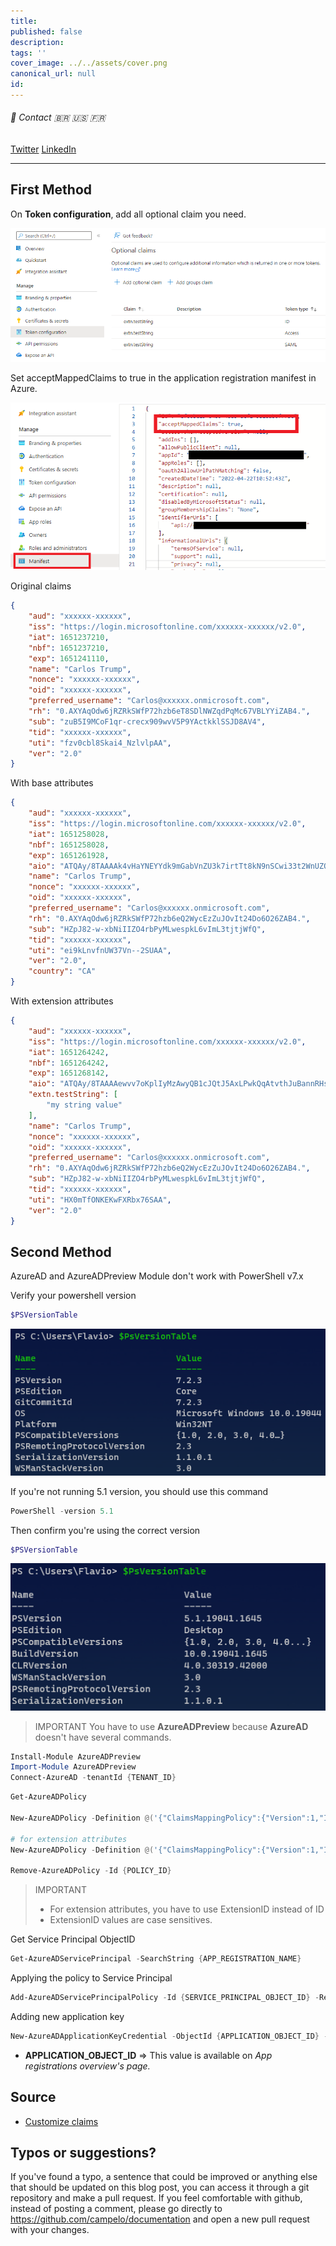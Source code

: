 ```yaml
---
title: 
published: false
description: 
tags: ''
cover_image: ../../assets/cover.png
canonical_url: null
id: 
---
```


###### :postbox: Contact :brazil: :us: :fr:

[Twitter](https://twitter.com/campelo87)
[LinkedIn](https://www.linkedin.com/in/flavio-campelo/?locale=en_US)

---

## First Method

On **Token configuration**, add all optional claim you need.

![Image 3](./assets/img3.png)

Set acceptMappedClaims to true in the application registration manifest in Azure.

![Image 4](./assets/img4.png)

Original claims

```json
{
    "aud": "xxxxxx-xxxxxx",
    "iss": "https://login.microsoftonline.com/xxxxxx-xxxxxx/v2.0",
    "iat": 1651237210,
    "nbf": 1651237210,
    "exp": 1651241110,
    "name": "Carlos Trump",
    "nonce": "xxxxxx-xxxxxx",
    "oid": "xxxxxx-xxxxxx",
    "preferred_username": "Carlos@xxxxxx.onmicrosoft.com",
    "rh": "0.AXYAqOdw6jRZRkSWfP72hzb6eT8SDlNWZqdPqMc67VBLYYiZAB4.",
    "sub": "zuB5I9MCoF1qr-crecx909wvV5P9YActkklSSJD8AV4",
    "tid": "xxxxxx-xxxxxx",
    "uti": "fzv0cbl8Skai4_NzlvlpAA",
    "ver": "2.0"
}
```

With base attributes

```json
{
    "aud": "xxxxxx-xxxxxx",
    "iss": "https://login.microsoftonline.com/xxxxxx-xxxxxx/v2.0",
    "iat": 1651258028,
    "nbf": 1651258028,
    "exp": 1651261928,
    "aio": "ATQAy/8TAAAAk4vHaYNEYYdk9mGabVnZU3k7irtTt8kN9nSCwi33t2WnUZQ+wfVqhmfagvrEDaFl",
    "name": "Carlos Trump",
    "nonce": "xxxxxx-xxxxxx",
    "oid": "xxxxxx-xxxxxx",
    "preferred_username": "Carlos@xxxxxx.onmicrosoft.com",
    "rh": "0.AXYAqOdw6jRZRkSWfP72hzb6eQ2WycEzZuJOvIt24Do6O26ZAB4.",
    "sub": "HZpJ82-w-xbNiIIZO4rbPyMLwespkL6vImL3tjtjWfQ",
    "tid": "xxxxxx-xxxxxx",
    "uti": "ei9kLnvfnUW37Vn--2SUAA",
    "ver": "2.0",
    "country": "CA"
}
```

With extension attributes

```json
{
    "aud": "xxxxxx-xxxxxx",
    "iss": "https://login.microsoftonline.com/xxxxxx-xxxxxx/v2.0",
    "iat": 1651264242,
    "nbf": 1651264242,
    "exp": 1651268142,
    "aio": "ATQAy/8TAAAAewvv7oKplIyMzAwyQB1cJQtJ5AxLPwkQqAtvthJuBannRHsbRqiqXPpIWalURrbA",
    "extn.testString": [
        "my string value"
    ],
    "name": "Carlos Trump",
    "nonce": "xxxxxx-xxxxxx",
    "oid": "xxxxxx-xxxxxx",
    "preferred_username": "Carlos@xxxxxx.onmicrosoft.com",
    "rh": "0.AXYAqOdw6jRZRkSWfP72hzb6eQ2WycEzZuJOvIt24Do6O26ZAB4.",
    "sub": "HZpJ82-w-xbNiIIZO4rbPyMLwespkL6vImL3tjtjWfQ",
    "tid": "xxxxxx-xxxxxx",
    "uti": "HX0mTfONKEKwFXRbx76SAA",
    "ver": "2.0"
}
```

## Second Method

AzureAD and AzureADPreview Module don't work with PowerShell v7.x

Verify your powershell version

```powershell
$PSVersionTable
```

![Image 1](./assets/img1.png)

If you're not running 5.1 version, you should use this command

```powershell
PowerShell -version 5.1
```

Then confirm you're using the correct version

```powershell
$PSVersionTable
```

![Image 2](./assets/img2.png)

> IMPORTANT
> You have to use **AzureADPreview** because **AzureAD** doesn't have several commands.

```powershell
Install-Module AzureADPreview
Import-Module AzureADPreview
Connect-AzureAD -tenantId {TENANT_ID}
```

```powershell
Get-AzureADPolicy

New-AzureADPolicy -Definition @('{"ClaimsMappingPolicy":{"Version":1,"IncludeBasicClaimSet":"true", "ClaimsSchema": [{"Source":"user","ID":"employeeid","SamlClaimType":"http://schemas.xmlsoap.org/ws/2005/05/identity/claims/employeeid","JwtClaimType":"employeeid"},{"Source":"company","ID":"tenantcountry","SamlClaimType":"http://schemas.xmlsoap.org/ws/2005/05/identity/claims/country","JwtClaimType":"country"}]}}') -DisplayName "ExtraClaimsExample" -Type "ClaimsMappingPolicy"

# for extension attributes
New-AzureADPolicy -Definition @('{"ClaimsMappingPolicy":{"Version":1,"IncludeBasicClaimSet":"true", "ClaimsSchema": [{"Source":"user","ExtensionID":"extension_{CLIENT_ID}_testString","JwtClaimType":"extTestString"}]}}') -DisplayName "ExtraClaimsExample" -Type "ClaimsMappingPolicy"

Remove-AzureADPolicy -Id {POLICY_ID}
```

> IMPORTANT
> - For extension attributes, you have to use ExtensionID instead of ID
> - ExtensionID values are case sensitives.

Get Service Principal ObjectID

```powershell
Get-AzureADServicePrincipal -SearchString {APP_REGISTRATION_NAME}
```

Applying the policy to Service Principal

```powershell
Add-AzureADServicePrincipalPolicy -Id {SERVICE_PRINCIPAL_OBJECT_ID} -RefObjectId {POLICY_ID}
```

Adding new application key

```powershell
New-AzureADApplicationKeyCredential -ObjectId {APPLICATION_OBJECT_ID} -CustomKeyIdentifier "Test" -StartDate "4/29/2022" -Type "Symmetric" -Usage "Sign" -Value "123"
```

- **APPLICATION_OBJECT_ID** => This value is available on *App registrations overview's page.*

## Source
- [Customize claims](https://docs.microsoft.com/en-us/azure/active-directory/develop/active-directory-claims-mapping)

## Typos or suggestions?

If you've found a typo, a sentence that could be improved or anything else that should be updated on this blog post, you can access it through a git repository and make a pull request. If you feel comfortable with github, instead of posting a comment, please go directly to https://github.com/campelo/documentation and open a new pull request with your changes.